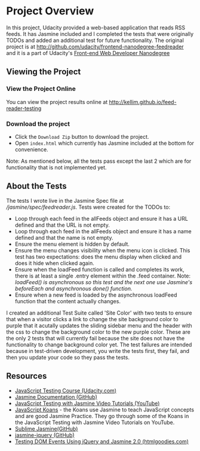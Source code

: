 # Project Overview

In this project, Udacity provided a web-based application that reads RSS feeds. It has Jasmine included and I completed the tests that were originally TODOs and added an additional test for future functionality. The original project is at http://github.com/udacity/frontend-nanodegree-feedreader and it is a part of Udacity's [Front-end Web Developer Nanodegree](https://www.udacity.com/course/front-end-web-developer-nanodegree--nd001)

## Viewing the Project 
### View the Project Online
You can view the project results online at http://kellim.github.io/feed-reader-testing

### Download the project
* Click the `Download Zip` button to download the project. 
* Open `index.html` which currently has Jasmine included at the bottom for convenience. 

Note: As mentioned below, all the tests pass except the last 2 which are for functionality that is not implemented yet. 

## About the Tests

The tests I wrote live in the Jasmine Spec file at */jasmine/spec/feedreader.js*.
Tests were created for the TODOs to:
* Loop through each feed in the allFeeds object and ensure it has a URL defined and that the URL is not empty.
* Loop through each feed in the allFeeds object and ensure it has a name defined and that the name is not empty.
* Ensure the menu element is hidden by default.
* Ensure the menu changes visibility when the menu icon is clicked. This test has two expectations: does the menu display when clicked and does it hide when clicked again.
* Ensure when the loadFeed function is called and completes its work, there is at least a single .entry element within the .feed container. Note: *loadFeed() is asynchronous so this test and the next one use Jasmine's beforeEach and asynchronous done() function.*
* Ensure when a new feed is loaded by the asynchronous loadFeed function that the content actually changes.

I created an additional Test Suite called 'Site Color' with two tests to ensure that when a visitor clicks a link to change the site background color to purple that it acutally updates the sliding sidebar menu and the header with the css to change the background color to the new purple color. These are the only 2 tests that will currently fail because the site does not have the functionality to change background color yet. The test failures are intended because in test-driven development, you write the tests first, they fail, and then you update your code so they pass the tests.

## Resources

* [JavaScript Testing Course (Udacity.com)](https://www.udacity.com/course/javascript-testing--ud549)
* [Jasmine Documentation (GitHub)](http://jasmine.github.io/)
* [JavaScript Testing with Jasmine Video Tutorials (YouTube)](https://www.youtube.com/playlist?list=PLOxOmO43E6Jt0SruKGxtZs-W3PJN90G_a)
* [JavaScript Koans](https://github.com/mrdavidlaing/javascript-koans) - the Koans use Jasmine to teach JavaScript concepts and are good Jasmine Practice. They go through some of the Koans in the JavaScript Testing with Jasmine Video Tutorials on YouTube.
* [Sublime Jasmine(GitHub)](https://github.com/NicoSantangelo/sublime-jasmine)
* [jasmine-jquery (GitHub)](https://github.com/velesin/jasmine-jquery)
* [Testing DOM Events Using jQuery and Jasmine 2.0 (htmlgoodies.com)](http://www.htmlgoodies.com/beyond/javascript/js-ref/testing-dom-events-using-jquery-and-jasmine-2.0.html)

